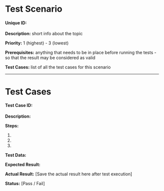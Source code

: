 # Test Scenario

#### Unique ID: 

**Description:** short info about the topic 

**Priority:** 1 (highest) - 3 (lowest)

**Prerequisites:** anything that needs to be in place before running the tests - so that the result may be considered as valid

**Test Cases:** list of all the test cases for this scenario


_____

# Test Cases

#### Test Case ID: 

**Description:**

**Steps:**

1. 

2. 

3. 

**Test Data:**

**Expected Result:**

**Actual Result:** [Save the actual result here after test execution]

**Status:** [Pass / Fail]
